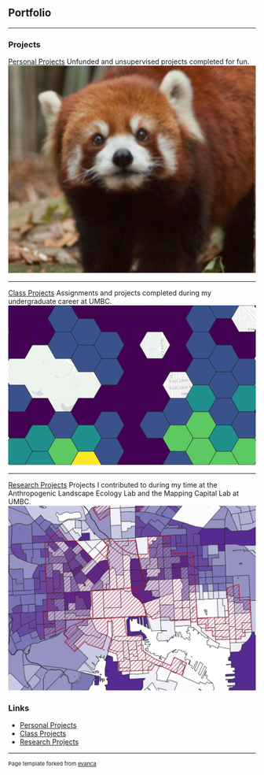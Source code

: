 ## Portfolio

---

### Projects

[Personal Projects](/projects/personalprojects)
Unfunded and unsupervised projects completed for fun.
[<img src="images/personalproj.PNG?raw=true"/>](/projects/personalprojects)


---
[Class Projects](/projects/schoolprojects)
Assignments and projects completed during my undergraduate career at UMBC.
[<img src="images/Capture.PNG?raw=true"/>](/projects/schoolprojects)

---
[Research Projects](/projects/researchprojects)
Projects I contributed to during my time at the Anthropogenic Landscape Ecology Lab and the Mapping Capital Lab at UMBC.
[<img src="images/researchproj.PNG"/>](/projects/researchprojects)

### Links

- [Personal Projects](/projects/personalprojects)
- [Class Projects](/projects/schoolprojects)
- [Research Projects](/projects/researchprojects)


---
<p style="font-size:11px">Page template forked from <a href="https://github.com/evanca/quick-portfolio">evanca</a></p>
<!-- Remove above link if you don't want to attibute -->
